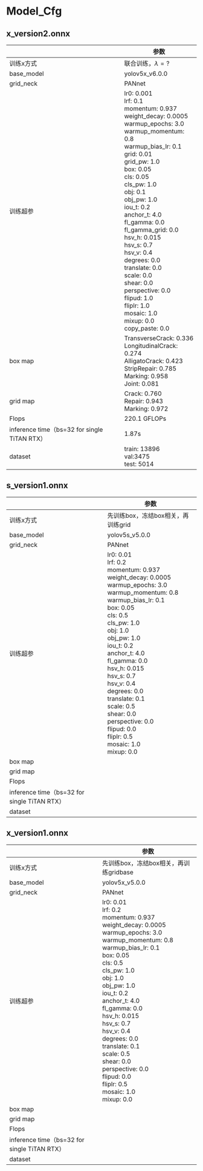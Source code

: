 # Model_Cfg

## x_version2.onnx

|                                              | 参数                                                         |
| -------------------------------------------- | ------------------------------------------------------------ |
| 训练x方式                                    | 联合训练，$\lambda = ?$                                      |
| base_model                                   | yolov5x_v6.0.0                                               |
| grid_neck                                    | PANnet                                                       |
| 训练超参                                     | lr0: 0.001<br/>lrf: 0.1<br/>momentum: 0.937<br/>weight_decay: 0.0005<br/>warmup_epochs: 3.0<br/>warmup_momentum: 0.8<br/>warmup_bias_lr: 0.1<br/>grid: 0.01<br/>grid_pw: 1.0<br/>box: 0.05<br/>cls: 0.05<br/>cls_pw: 1.0<br/>obj: 0.1<br/>obj_pw: 1.0<br/>iou_t: 0.2<br/>anchor_t: 4.0<br/>fl_gamma: 0.0<br/>fl_gamma_grid: 0.0<br/>hsv_h: 0.015<br/>hsv_s: 0.7<br/>hsv_v: 0.4<br/>degrees: 0.0<br/>translate: 0.0<br/>scale: 0.0<br/>shear: 0.0<br/>perspective: 0.0<br/>flipud: 1.0<br/>fliplr: 1.0<br/>mosaic: 1.0<br/>mixup: 0.0<br/>copy_paste: 0.0 |
| box map                                      | TransverseCrack: 0.336<br/>LongitudinalCrack: 0.274<br/>AlligatoCrack: 0.423<br/>StripRepair: 0.785<br/>Marking: 0.958<br/>Joint: 0.081 |
| grid map                                     | Crack: 0.760<br/>Repair: 0.943<br/>Marking: 0.972            |
| Flops                                        | 220.1 GFLOPs                                                 |
| inference time（bs=32 for single TiTAN RTX） | 1.87s                                                        |
| dataset                                      | train: 13896<br/>val:3475<br/>test: 5014                     |

## s_version1.onnx

|                                              | 参数                                                         |
| -------------------------------------------- | ------------------------------------------------------------ |
| 训练x方式                                    | 先训练box，冻结box相关，再训练grid                           |
| base_model                                   | yolov5s_v5.0.0                                               |
| grid_neck                                    | PANnet                                                       |
| 训练超参                                     | lr0: 0.01<br/>lrf: 0.2<br/>momentum: 0.937<br/>weight_decay: 0.0005<br/>warmup_epochs: 3.0<br/>warmup_momentum: 0.8<br/>warmup_bias_lr: 0.1<br/>box: 0.05<br/>cls: 0.5<br/>cls_pw: 1.0<br/>obj: 1.0<br/>obj_pw: 1.0<br/>iou_t: 0.2<br/>anchor_t: 4.0<br/>fl_gamma: 0.0<br/>hsv_h: 0.015<br/>hsv_s: 0.7<br/>hsv_v: 0.4<br/>degrees: 0.0<br/>translate: 0.1<br/>scale: 0.5<br/>shear: 0.0<br/>perspective: 0.0<br/>flipud: 0.0<br/>fliplr: 0.5<br/>mosaic: 1.0<br/>mixup: 0.0 |
| box map                                      |                                                              |
| grid map                                     |                                                              |
| Flops                                        |                                                              |
| inference time（bs=32 for single TiTAN RTX） |                                                              |
| dataset                                      |                                                              |

## x_version1.onnx

|                                              | 参数                                                         |
| -------------------------------------------- | ------------------------------------------------------------ |
| 训练x方式                                    | 先训练box，冻结box相关，再训练gridbase                       |
| base_model                                   | yolov5x_v5.0.0                                               |
| grid_neck                                    | PANnet                                                       |
| 训练超参                                     | lr0: 0.01<br/>lrf: 0.2<br/>momentum: 0.937<br/>weight_decay: 0.0005<br/>warmup_epochs: 3.0<br/>warmup_momentum: 0.8<br/>warmup_bias_lr: 0.1<br/>box: 0.05<br/>cls: 0.5<br/>cls_pw: 1.0<br/>obj: 1.0<br/>obj_pw: 1.0<br/>iou_t: 0.2<br/>anchor_t: 4.0<br/>fl_gamma: 0.0<br/>hsv_h: 0.015<br/>hsv_s: 0.7<br/>hsv_v: 0.4<br/>degrees: 0.0<br/>translate: 0.1<br/>scale: 0.5<br/>shear: 0.0<br/>perspective: 0.0<br/>flipud: 0.0<br/>fliplr: 0.5<br/>mosaic: 1.0<br/>mixup: 0.0 |
| box map                                      |                                                              |
| grid map                                     |                                                              |
| Flops                                        |                                                              |
| inference time（bs=32 for single TiTAN RTX） |                                                              |
| dataset                                      |                                                              |



